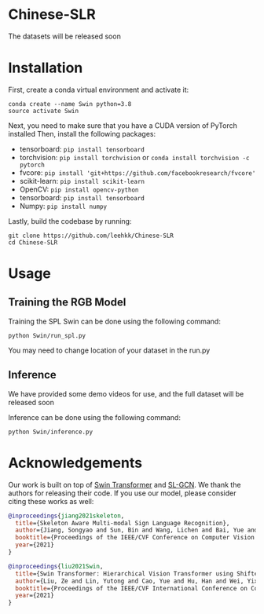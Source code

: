 # Chinese-SLR
The datasets will be released soon

# Installation
First, create a conda virtual environment and activate it:
```
conda create --name Swin python=3.8
source activate Swin
```
Next, you need to make sure that you have a CUDA version of PyTorch installed
Then, install the following packages:

- tensorboard: `pip install tensorboard`
- torchvision: `pip install torchvision` or `conda install torchvision -c pytorch`
- fvcore: `pip install 'git+https://github.com/facebookresearch/fvcore'`
- scikit-learn: `pip install scikit-learn`
- OpenCV: `pip install opencv-python`
- tensorboard: `pip install tensorboard`
- Numpy: `pip install numpy`

Lastly, build the codebase by running:
```
git clone https://github.com/leehkk/Chinese-SLR
cd Chinese-SLR
```
# Usage

## Training the RGB Model

Training the SPL Swin can be done using the following command:

```
python Swin/run_spl.py
```
You may need to change location of your dataset in the run.py

## Inference

We have provided some demo videos for use, and the full dataset will be released soon

Inference can be done using the following command:
```
python Swin/inference.py
```

# Acknowledgements

Our work is built on top of [Swin Transformer](https://github.com/microsoft/Swin-Transformer) and [SL-GCN]([https://github.com/rwightman/pytorch-image-models](https://github.com/jackyjsy/CVPR21Chal-SLR)). We thank the authors for releasing their code. If you use our model, please consider citing these works as well:

```BibTeX
@inproceedings{jiang2021skeleton,
  title={Skeleton Aware Multi-modal Sign Language Recognition},
  author={Jiang, Songyao and Sun, Bin and Wang, Lichen and Bai, Yue and Li, Kunpeng and Fu, Yun},
  booktitle={Proceedings of the IEEE/CVF Conference on Computer Vision and Pattern Recognition (CVPR) Workshops},
  year={2021}
}
```

```BibTeX
@inproceedings{liu2021Swin,
  title={Swin Transformer: Hierarchical Vision Transformer using Shifted Windows},
  author={Liu, Ze and Lin, Yutong and Cao, Yue and Hu, Han and Wei, Yixuan and Zhang, Zheng and Lin, Stephen and Guo, Baining},
  booktitle={Proceedings of the IEEE/CVF International Conference on Computer Vision (ICCV)},
  year={2021}
}
```
